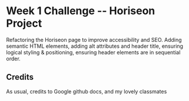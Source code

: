 # Week 1 Challenge -- Horiseon Project

Refactoring the Horiseon page to improve accessibility and SEO. Adding semantic HTML elements, adding alt attributes and header title, ensuring logical styling & positioning, ensuring header elements are in sequential order.

## Credits
As usual, credits to Google github docs, and my lovely classmates

